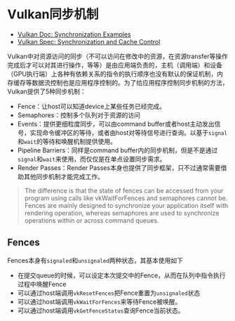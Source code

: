 # Vulkan同步机制
- [Vulkan Doc: Synchronization Examples](https://github.com/KhronosGroup/Vulkan-Docs/wiki/Synchronization-Examples)
- [Vulkan Spec: Synchronization and Cache Control](https://www.khronos.org/registry/vulkan/specs/1.2-extensions/html/vkspec.html#synchronization)

Vulkan中对资源访问的同步（不可以访问在修改中的资源，在资源transfer等操作完成后才可以对其进行操作，等等）是由应用端负责的，主机（调用端）和设备（GPU执行端）上各种有依赖关系的指令的执行顺序也没有默认的保证机制，内存缓存等数据流控制也是应用程序控制的。为了给应用程序控制同步机制的方法，Vulkan提供了5种同步机制：
- Fence：让host可以知道device上某些任务已经完成。
- Semaphores：控制多个队列对于资源的访问
- Events：提供更细粒度同步，可以由command buffer或者host主动发出信号，实现命令缓冲区的等待，或者由host对等待信号进行查询。以基于`signal`和`wait`的等待和唤醒机制提供使用。
- Pipeline Barriers：同样是command buffer内的同步机制，但是不是通过`signal`和`wait`来使用，而仅仅是在单点设置同步需求。
- Render Passes：Render Passes本身也提供了同步框架，只不过通常需要借助其他同步机制才能完成工作。

> The difference is that the state of fences can be accessed from your program using calls like vkWaitForFences and semaphores cannot be. Fences are mainly designed to synchronize your application itself with rendering operation, whereas semaphores are used to synchronize operations within or across command queues.

## Fences
Fences本身有`signaled`和`unsignaled`两种状态，其基本使用如下
- 在提交queue的时候，可以设定本次提交中的Fence，从而在队列中指令执行过程中唤醒Fence
- 可以通过host端调用`vkResetFences`把Fence重置为`unsignaled`状态
- 可以通过host端调用`vkWaitForFences`来等待Fence被唤醒。
- 可以通过host端调用`vkGetFenceStatus`查询Fence当前状态。